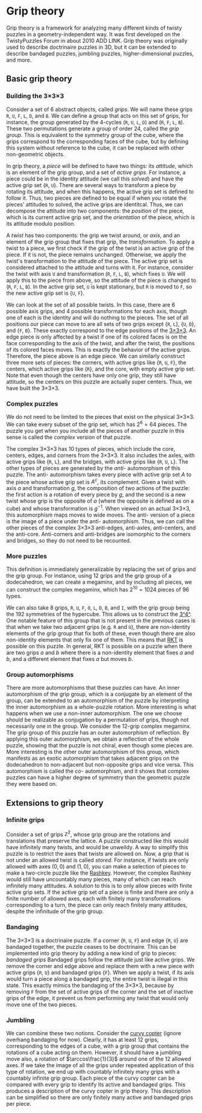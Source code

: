 # Grip theory

Grip theory is a framework for analyzing many different kinds of twisty puzzles in a geometry-independent way. It was first developed on the TwistyPuzzles Forum in about 2010 ADD LINK. Grip theory was originally used to describe doctrinaire puzzles in 3D, but it can be extended to describe bandaged puzzles, jumbling puzzles, higher-dimensional puzzles, and more.

## Basic grip theory

### Building the 3×3×3

Consider a set of 6 abstract objects, called *grips*. We will name these grips `R`, `U`, `F`, `L`, `D`, and `B`. We can define a group that acts on this set of grips, for instance, the group generated by the 4-cycles (`R`, `U`, `L`, `D`) and (`R`, `F`, `L`, `B`). These two permutations generate a group of order 24, called the *grip group*. This is equivalent to the symmetry group of the cube, where the grips correspond to the corresponding faces of the cube, but by defining this system without reference to the cube, it can be replaced with other non-geometric objects.

In grip theory, a *piece* will be defined to have two things: its *attitude*, which is an element of the grip group, and a set of *active grips*. For instance, a piece could be in the identity attitude (we call this *solved*) and have the active grip set {`R`, `U`}. There are several ways to transform a piece by rotating its attitude, and when this happens, the active grip set is defined to follow it. Thus, two pieces are defined to be equal if when you rotate the pieces' attitudes to solved, the active grips are identitcal. Thus, we can decompose the attitude into two components: the *position* of the piece, which is its current active grip set, and the *orientation* of the piece, which is its attitude modulo position.

A *twist* has two components: the grip we twist around, or *axis*, and an element of the grip group that fixes that grip, the *transformation*. To apply a twist to a piece, we first check if the grip of the twist is an active grip of the piece. If it is not, the piece remains unchanged. Otherwise, we apply the twist's transformation to the attitude of the piece. The active grip set is considered attached to the attitude and turns with it. For instance, consider the twist with axis `U` and transformation (`R`, `F`, `L`, `B`), which fixes `U`. We will apply this to the piece from above, so the attitude of the piece is changed to (`R`, `F`, `L`, `B`). In the active grip set, `U` is kept stationary, but `R` is moved to `F`, so the new active grip set is {`U`, `F`}.

We can look at the set of all possible twists. In this case, there are 6 possible axis grips, and 4 possible transformations for each axis, though one of each is the identity and will do nothing to the pieces. The set of all positions our piece can move to are all sets of two grips except {`R`, `L`}, {`U`, `D`}, and {`F`, `B`}. These exactly correspond to the edge positions of the [3×3×3](/puzzles/3x3x3.md). An edge piece is only affected by a twist if one of its colored faces is on the face corresponding to the axis of the twist, and after the twist, the positions of its colored faces moves. This is exactly the behavior of the active grips. Therefore, the piece above is an edge piece. We can similarly construct three more sets of pieces: the corners, with active grips like {`R`, `U`, `F`}, the centers, which active grips like {`R`}, and the core, with empty active grip set. Note that even though the centers have only one grip, they still have attitude, so the centers on this puzzle are actually super centers. Thus, we have built the 3×3×3.

### Complex puzzles

We do not need to be limited to the pieces that exist on the physical 3×3×3. We can take every subset of the grip set, which has $2^6 = 64$ pieces. The puzzle you get when you include all the pieces of another puzzle in this sense is called the *complex* version of that puzzle. 

The complex 3×3×3 has 10 types of pieces, which include the core, centers, edges, and corners from the 3×3×3. It also includes the axles, with active grips like {`R`, `L`}, and the bridges, with active grips like {`R`, `U`, `L`}. The other types of pieces are generated by the *anti-* automorphism of this puzzle. The anti- automorphism takes every piece with active grip set $A$ to the piece whose active grip set is $A^c$, its complement. Given a twist with axis $a$ and transformation $g$, the composition of two actions of the puzzle: the first action is a rotation of every piece by $g$, and the second is a new twist whose grip is the opposite of $a$ (where the opposite is defined as on a cube) and whose transformation is $g^{-1}$. When viewed on an actual 3×3×3, this automorphism maps moves to wide moves. The anti- version of a piece is the image of a piece under the anti- automorphism. Thus, we can call the other pieces of the complex 3×3×3 anti-edges, anti-axles, anti-centers, and the anti-core. Anti-corners and anti-bridges are isomorphic to the corners and bridges, so they do not need to be recounted.

### More puzzles

This definition is immediately generalizable by replacing the set of grips and the grip group. For instance, using 12 grips and the grip group of a dodecahedron, we can create a megaminx, and by including all pieces, we can construct the complex megaminx, which has $2^{10} = 1024$ pieces of 96 types.

We can also take 8 grips, `R`, `U`, `F`, `O`, `L`, `D`, `B`, and `I`, with the grip group being the 192 symmetries of the hypercube. This allows us to construct the [3^4^](/puzzles/3x3x3x3.md). One notable feature of this group that is not present in the previous cases is that when we take two adjacent grips (e.g. `R` and `U`), there are non-identity elements of the grip group that fix both of these, even though there are also non-identity elements that only fix one of them. This means that [RKT](/techniques/rkt.md) is possible on this puzzle. In general, RKT is possible on a puzzle when there are two grips $a$ and $b$ where there is a non-identity element that fixes $a$ and $b$, and a different element that fixes $a$ but moves $b$.

### Group automorphisms

There are more automorphisms that these puzzles can have. An inner automorphism of the grip group, which is a conjugate by an element of the group, can be extended to an automorphism of the puzzle by interpreting the inner automorphism as a whole-puzzle rotation. More interesting is what happens when we use a non-inner automorphism. The one we choose should be realizable as conjugation by a permutation of grips, though not necessarily one in the group. We consider the 12-grip complex megaminx. The grip group of this puzzle has an outer automorphism of reflection. By applying this outer automorphism, we obtain a reflection of the whole puzzle, showing that the puzzle is not chiral, even though some pieces are. More interesting is the other outer automorphism of this group, which manifests as an exotic automorphism that takes adjacent grips on the dodecahedron to non-adjacent but non-opposite grips and vice versa. This automorphism is called the *co-* automorphism, and it shows that complex puzzles can have a higher degree of symmetry than the geometric puzzle they were based on.

## Extensions to grip theory

### Infinite grips

Consider a set of grips $\mathbb{Z}^2$, whose grip group are the rotations and translations that preserve the lattice. A puzzle constructed like this would have infinitely many twists, and would be unweildy. A way to simplify this puzzle is to restrict the axes that twists are allowed on. Now, a grip that is not under an allowed twist is called *stored*. For instance, if twists are only allowed with axes $(0,0)$ and $(1,0)$, you can make a selection of pieces to make a two-circle puzzle like the [Rashkey](https://twistypuzzles.com/cgi-bin/puzzle.cgi?pkey=1447). However, the complex Rashkey would still have uncountably many pieces, many of which can reach infinitely many attitudes. A solution to this is to only allow pieces with finite active grip sets. If the active grip set of a piece is finite and there are only a finite number of allowed axes, each with finitely many transformations corresponding to a turn, the piece can only reach finitely many attitudes, despite the infinitude of the grip group.

### Bandaging

The 3×3×3 is a doctrinaire puzzle. If a corner {`R`, `U`, `F`} and edge {`R`, `U`} are bandaged together, the puzzle ceases to be doctrinaire. This can be implemented into grip theory by adding a new kind of grip to pieces: *bandaged grips* Bandaged grips follow the attitude just like active grips. We remove the corner and edge above and replace them with a new piece with active grips {`R`, `U`} and bandaged grips {`F`}. When we apply a twist, if its axis would turn a piece along a bandaged grip, the entire twist is illegal in this state. This exactly mimics the bandaging of the 3×3×3, because by removing `F` from the set of active grips of the corner and the set of inactive grips of the edge, it prevent us from performing any twist that would only move one of the two pieces.

### Jumbling

We can combine these two notions. Consider the [curvy copter](https://twistypuzzles.com/cgi-bin/puzzle.cgi?pkey=1574) (ignore overhang bandaging for now). Clearly, it has at least 12 grips, corresponding to the edges of a cube, with a grip group that contains the rotations of a cube acting on them. However, it should have a jumbling move also, a rotation of $\arccos\frac{1}{3}$ around one of the 12 allowed axes. If we take the image of all the grips under repeated application of this type of rotation, we end up with countably infinitely many grips with a countably infinite grip group. Each piece of the curvy copter can be compared with every grip to identify its active and bandaged grips. This produces a description of the curvy copter in grip theory. This description can be simplified so there are only finitely many active and bandaged grips per piece.

